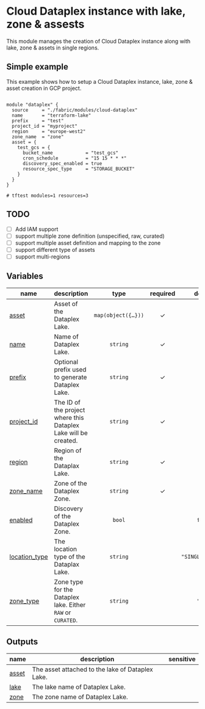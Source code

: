 # Cloud Dataplex instance with lake, zone & assests

This module manages the creation of Cloud Dataplex instance along with lake, zone & assets in single regions. 


## Simple example

This example shows how to setup a Cloud Dataplex instance, lake, zone & asset creation in GCP project.

```hcl

module "dataplex" {
  source     = "./fabric/modules/cloud-dataplex"
  name       = "terraform-lake"
  prefix     = "test"
  project_id = "myproject"
  region     = "europe-west2"
  zone_name  = "zone"
  asset = {
    test_gcs = {
      bucket_name            = "test_gcs"
      cron_schedule          = "15 15 * * *"
      discovery_spec_enabled = true
      resource_spec_type     = "STORAGE_BUCKET"
    }
  }
}

# tftest modules=1 resources=3
```
## TODO

- [ ] Add IAM support
- [ ] support multiple zone definition (unspecified, raw, curated)
- [ ] support multiple asset definition and mapping to the zone
- [ ] support different type of assets
- [ ] support multi-regions
<!-- BEGIN TFDOC -->

## Variables

| name | description | type | required | default |
|---|---|:---:|:---:|:---:|
| [asset](variables.tf#L17) | Asset of the Dataplex Lake. | <code title="map&#40;object&#40;&#123;&#10;  bucket_name            &#61; string&#10;  cron_schedule          &#61; optional&#40;string, &#34;15 15 &#42; &#42; &#42;&#34;&#41;&#10;  discovery_spec_enabled &#61; optional&#40;bool, true&#41;&#10;  resource_spec_type     &#61; optional&#40;string, &#34;STORAGE_BUCKET&#34;&#41;&#10;&#125;&#41;&#41;">map&#40;object&#40;&#123;&#8230;&#125;&#41;&#41;</code> | ✓ |  |
| [name](variables.tf#L39) | Name of Dataplex Lake. | <code>string</code> | ✓ |  |
| [prefix](variables.tf#L44) | Optional prefix used to generate Dataplex Lake. | <code>string</code> | ✓ |  |
| [project_id](variables.tf#L49) | The ID of the project where this Dataplex Lake will be created. | <code>string</code> | ✓ |  |
| [region](variables.tf#L54) | Region of the Dataplax Lake. | <code>string</code> | ✓ |  |
| [zone_name](variables.tf#L59) | Zone of the Dataplex Zone. | <code>string</code> | ✓ |  |
| [enabled](variables.tf#L27) | Discovery of the Dataplex Zone. | <code>bool</code> |  | <code>false</code> |
| [location_type](variables.tf#L33) | The location type of the Dataplax Lake. | <code>string</code> |  | <code>&#34;SINGLE_REGION&#34;</code> |
| [zone_type](variables.tf#L64) | Zone type for the Dataplex lake. Either `RAW` or `CURATED`. | <code>string</code> |  | <code>&#34;RAW&#34;</code> |

## Outputs

| name | description | sensitive |
|---|---|:---:|
| [asset](outputs.tf#L17) | The asset attached to the lake of Dataplex Lake. |  |
| [lake](outputs.tf#L22) | The lake name of Dataplex Lake. |  |
| [zone](outputs.tf#L27) | The zone name of Dataplex Lake. |  |

<!-- END TFDOC -->
